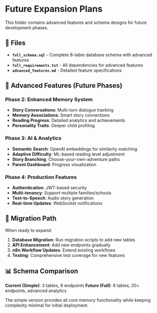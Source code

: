 # Future Expansion Plans

This folder contains advanced features and schema designs for future development phases.

## 📁 Files

- **`full_schema.sql`** - Complete 8-table database schema with advanced features
- **`full_requirements.txt`** - All dependencies for advanced features
- **`advanced_features.md`** - Detailed feature specifications

## 🚀 Advanced Features (Future Phases)

### Phase 2: Enhanced Memory System
- **Story Conversations**: Multi-turn dialogue tracking
- **Memory Associations**: Smart story connections
- **Reading Progress**: Detailed analytics and achievements
- **Personality Traits**: Deeper child profiling

### Phase 3: AI & Analytics  
- **Semantic Search**: OpenAI embeddings for similarity matching
- **Adaptive Difficulty**: ML-based reading level adjustment
- **Story Branching**: Choose-your-own-adventure paths
- **Parent Dashboard**: Progress visualization

### Phase 4: Production Features
- **Authentication**: JWT-based security
- **Multi-tenancy**: Support multiple families/schools
- **Text-to-Speech**: Audio story generation
- **Real-time Updates**: WebSocket notifications

## 🔄 Migration Path

When ready to expand:

1. **Database Migration**: Run migration scripts to add new tables
2. **API Enhancement**: Add new endpoints gradually
3. **n8n Workflow Updates**: Extend existing workflows
4. **Testing**: Comprehensive test coverage for new features

## 📊 Schema Comparison

**Current (Simple)**: 3 tables, 8 endpoints
**Future (Full)**: 8 tables, 20+ endpoints, advanced analytics

The simple version provides all core memory functionality while keeping complexity minimal for initial deployment.